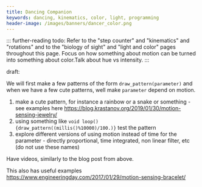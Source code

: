 ```yaml
---
title: Dancing Companion
keywords: dancing, kinematics, color, light, programming
header-image: /images/banners/dancer_color.png 
---
```


::: further-reading
todo: Refer to the "step counter" and "kinematics" and "rotations" and to the "biology of sight" and "light and color" pages throughout this page. Focus on how something about motion can be turned into something about color.Talk about hue vs intensity.
:::

draft: 

We will first make a few patterns of the form `draw_pattern(parameter)` and when we have a few cute patterns, well make `parameter` depend on motion.

1. make a cute pattern, for instance a rainbow or a snake or something - see examples here https://blog.krastanov.org/2019/01/30/motion-sensing-jewelry/
2. using something like `void loop() {draw_pattern((millis()%10000)/100.)}` test the pattern
3. explore different versions of using motion instead of time for the parameter - directly proportional, time integrated, non linear filter, etc (do not use these names)

Have videos, similarly to the blog post from above.

This also has useful examples https://www.engineeringday.com/2017/01/29/motion-sensing-bracelet/
